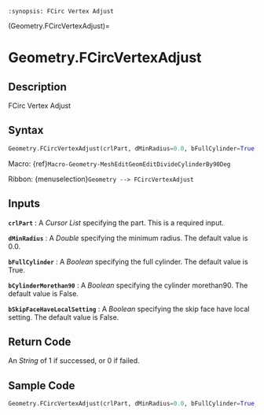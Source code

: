 ```{module} Geometry.FCircVertexAdjust()
:synopsis: FCirc Vertex Adjust
```

(Geometry.FCircVertexAdjust)=

# Geometry.FCircVertexAdjust

## Description

FCirc Vertex Adjust

## Syntax

```python
Geometry.FCircVertexAdjust(crlPart, dMinRadius=0.0, bFullCylinder=True, bCylinderMorethan90=False, bSkipFaceHaveLocalSetting=False)
```

Macro: {ref}`Macro-Geometry-MeshEditGeomEditDivideCylinderBy90Deg`

Ribbon: {menuselection}`Geometry --> FCircVertexAdjust`

## Inputs

**`crlPart`**
: A _Cursor List_ specifying the part. This is a required input.

**`dMinRadius`**
: A _Double_ specifying the minimum radius. The default value is 0.0.

**`bFullCylinder`**
: A _Boolean_ specifying the full cylinder. The default value is True.

**`bCylinderMorethan90`**
: A _Boolean_ specifying the cylinder morethan90. The default value is False.

**`bSkipFaceHaveLocalSetting`**
: A _Boolean_ specifying the skip face have local setting. The default value is False.

## Return Code

An _String_ of 1 if successed, or 0 if failed.

## Sample Code

```python
Geometry.FCircVertexAdjust(crlPart, dMinRadius=0.0, bFullCylinder=True, bCylinderMorethan90=False, bSkipFaceHaveLocalSetting=False)
```

